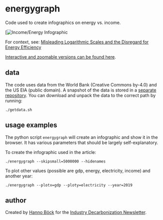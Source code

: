 # energygraph

Code used to create infographics on energy vs. income.

[![Income/Energy Infographic](incomeenergy.svg)

For context, see: [Misleading Logarithmic Scales and the Disregard for Energy
Efficiency](
https://industrydecarbonization.com/news/misleading-logarithmic-scales-and-the-disregard-for-energy-efficiency.html)

[Interactive and zoomable versions can be found here](
https://industrydecarbonization.com/misc/incomeenergy.html).

## data

The code uses data from the World Bank (Creative Commons by-4.0) and the US EIA (public
domain). A snapshot of the data is stored in a [separate repository](
https://github.com/decarbonizenews/energygraph-data). You can download and unpack the
data to the correct path by running:

```
./getdata.sh
```

## usage examples

The python script `energygraph` will create an infographic and show it in the browser.
It has various parameters that should be largely self-explanatory.

To create the infographic used in the article:

```
./energygraph --skipsmall=5000000 --hidenames
```

To plot other values (possible are gdp, energy, electricity, income) and another year:

```
./energygraph --plotx=gdp --ploty=electricity --year=2019
```

## author

Created by [Hanno Böck](https://hboeck.de) for the [Industry Decarbonization
Newsletter](https://industrydecarbonization.com).
